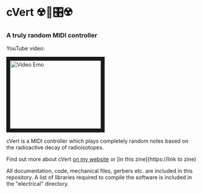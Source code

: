 # cVert ☢🎹🎛☢

### A truly random MIDI controller

YouTube video:

<a href="http://www.youtube.com/watch?feature=player_embedded&v=vMFJ8gjN8Ac
" target="_blank"><img src="http://img.youtube.com/vi/vMFJ8gjN8Ac/0.jpg" 
alt="Video Emo" width="240" height="180" border="10" /></a>

cVert is a MIDI controller which plays completely random notes based on the radioactive decay of radioisotopes.

Find out more about cVert [on my website](http://danny.makesthings.work/cvert) or [in this zine](https://link to zine)

All documentation, code, mechanical files, gerbers etc. are included in this repository. A list of libraries required to compile the software is included in the "electrical" directory.
